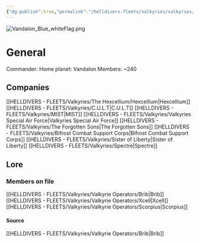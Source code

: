 ```yaml
---
{"dg-publish":true,"permalink":"/helldivers-fleets/valkyries/valkyries/","noteIcon":"","created":"2024-03-22T21:57:31.254+01:00","updated":"2024-04-13T17:38:19.456+02:00"}
---
```


![Vandalon_Blue_whiteFlag.png](/img/user/Images/Vandalon_Blue_whiteFlag.png)

# General
Commander: 
Home planet: Vandalon
Members: ~240

## Companies
[[HELLDIVERS - FLEETS/Valkyries/The Hexcellium/Hexcellium\|Hexcellium]]
[[HELLDIVERS - FLEETS/Valkyries/C.U.L.T\|C.U.L.T]]
[[HELLDIVERS - FLEETS/Valkyries/MIST\|MIST]]
[[HELLDIVERS - FLEETS/Valkyries/Valkyries Special Air Force\|Valkyries Special Air Force]]
[[HELLDIVERS - FLEETS/Valkyries/The Forgotten Sons\|The Forgotten Sons]]
[[HELLDIVERS - FLEETS/Valkyries/Bifrost Combat Support Corps\|Bifrost Combat Support Corps]]
[[HELLDIVERS - FLEETS/Valkyries/Sister of Liberty\|Sister of Liberty]]
[[HELLDIVERS - FLEETS/Valkyries/Spectre\|Spectre]]


## Lore


### Members on file
[[HELLDIVERS - FLEETS/Valkyries/Valkyrie Operators/Brib\|Brib]] [[HELLDIVERS - FLEETS/Valkyries/Valkyrie Operators/Xcell\|Xcell]] [[HELLDIVERS - FLEETS/Valkyries/Valkyrie Operators/Scorpius\|Scorpius]]



#### Source
[[HELLDIVERS - FLEETS/Valkyries/Valkyrie Operators/Brib\|Brib]]
